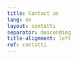 ```yaml
---
title: Contact us
lang: en
layout: contatti
separator: descending
title-alignment: left
ref: contatti
---
```

